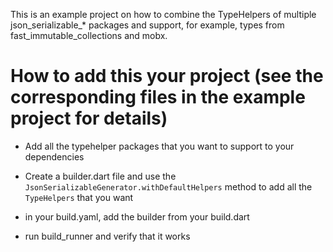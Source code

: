 
This is an example project on how to combine the TypeHelpers of multiple json_serializable_* packages
and support, for example, types from fast_immutable_collections and mobx.

# How to add this your project (see the corresponding files in the example project for details)

- Add all the typehelper packages that you want to support to your dependencies

- Create a builder.dart file and use the `JsonSerializableGenerator.withDefaultHelpers` method to add
 all the `TypeHelpers` that you want

- in your build.yaml, add the builder from your build.dart

- run build_runner and verify that it works
